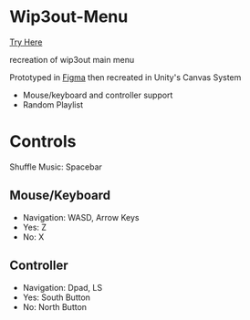 # Wip3out-Menu
[Try Here](https://puargamer.github.io/Wip3out-Menu/)

 recreation of wip3out main menu

Prototyped in [Figma](https://www.figma.com/design/e527HOkk2mkZyofrzedBx4/Wipeout-3-Style-Guide?node-id=54-842&t=bOTt9CkV65VMI2rp-1) then recreated in Unity's Canvas System

- Mouse/keyboard and controller support
- Random Playlist

# Controls

Shuffle Music: Spacebar

## Mouse/Keyboard
- Navigation: WASD, Arrow Keys
- Yes: Z
- No: X

## Controller
- Navigation: Dpad, LS
- Yes: South Button
- No: North Button
